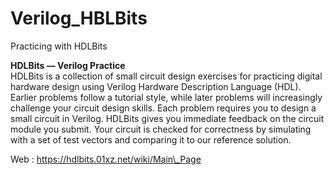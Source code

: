 # Verilog\_HBLBits

Practicing with HDLBits



**HDLBits — Verilog Practice**  
HDLBits is a collection of small circuit design exercises for practicing digital hardware design using Verilog Hardware Description Language (HDL).
Earlier problems follow a tutorial style, while later problems will increasingly challenge your circuit design skills.
Each problem requires you to design a small circuit in Verilog.
HDLBits gives you immediate feedback on the circuit module you submit.
Your circuit is checked for correctness by simulating with a set of test vectors and comparing it to our reference solution.

Web : https://hdlbits.01xz.net/wiki/Main\_Page



